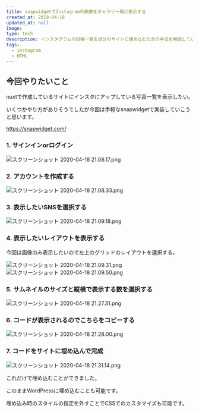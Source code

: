```yaml
---
title: snapwidgetでInstagramの画像をギャラリー風に表示する
created_at: 2019-04-18
updated_at: null
image:
type: tech
description: インスタグラムの投稿一覧を自分のサイトに埋め込むための手法を解説しています。
tags:
  - instagram
  - HTML
---
```


## 今回やりたいこと

nuxtで作成しているサイトにインスタにアップしている写真一覧を表示したい。

いくつかやり方がありそうでしたが今回は手軽なsnapwidgetで実装していこうと思います。

https://snapwidget.com/

### 1. サインインorログイン

<img alt="スクリーンショット 2020-04-18 21.08.17.png" src="https://qiita-image-store.s3.ap-northeast-1.amazonaws.com/0/199085/01fe4ab3-31f0-1685-d96d-0786c27ccfb5.png">

### 2. アカウントを作成する

<img  alt="スクリーンショット 2020-04-18 21.08.33.png" src="https://qiita-image-store.s3.ap-northeast-1.amazonaws.com/0/199085/7736af6e-2a72-ec49-c0db-87f30fd80c8e.png">

### 3. 表示したいSNSを選択する

<img  alt="スクリーンショット 2020-04-18 21.09.18.png" src="https://qiita-image-store.s3.ap-northeast-1.amazonaws.com/0/199085/dcca39c1-d04f-00ec-4530-6626aad672e5.png">

### 4. 表示したいレイアウトを表示する

今回は画像のみ表示したいので左上のグリッドのレイアウトを選択する。

<img  alt="スクリーンショット 2020-04-18 21.09.31.png" src="https://qiita-image-store.s3.ap-northeast-1.amazonaws.com/0/199085/9a879839-b05d-e41f-bf4c-e71a344cc1e6.png">

<img  alt="スクリーンショット 2020-04-18 21.09.50.png" src="https://qiita-image-store.s3.ap-northeast-1.amazonaws.com/0/199085/7b1ee982-1b16-dda1-2036-2824b2cf133f.png">


### 5. サムネイルのサイズと縦横で表示する数を選択する

<img  alt="スクリーンショット 2020-04-18 21.27.31.png" src="https://qiita-image-store.s3.ap-northeast-1.amazonaws.com/0/199085/627084cd-c914-02b0-2668-04a445186966.png">

### 6. コードが表示されるのでこちらをコピーする

<img  alt="スクリーンショット 2020-04-18 21.28.00.png" src="https://qiita-image-store.s3.ap-northeast-1.amazonaws.com/0/199085/21ddedb7-6d14-b3e0-4603-e91e6c43f52c.png">

### 7. コードをサイトに埋め込んで完成

<img alt="スクリーンショット 2020-04-18 21.31.14.png" src="https://qiita-image-store.s3.ap-northeast-1.amazonaws.com/0/199085/3e243c5a-f48f-87ff-f812-91f064392aa7.png">

これだけで埋め込むことができました。

このままWordPressに埋め込むことも可能です。

埋め込み時のスタイルの指定を外すことでCSSでのカスタマイズも可能です。
